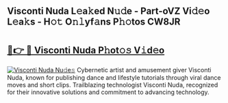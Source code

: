 ## Visconti Nuda L𝚎a𝚔ed N𝚞𝚍e - Part-oVZ Vi𝚍𝚎o L𝚎a𝚔s - H𝚘𝚝 O𝚗𝚕yf𝚊ns P𝚑𝚘tos CW8JR

# <h2><a href="http://kf6e7q.oniu.top/?m=Visconti+Nuda">🔗👉 🔴 Visconti Nuda P𝚑ot𝚘𝚜 V𝚒d𝚎o</a></h2>

[![Visconti Nuda Nu𝚍e𝚜](https://i.imgur.com/0qMVB7G.gif)](http://kf6e7q.oniu.top/?m=Visconti+Nuda)
Cybernetic artist and amusement giver Visconti Nuda, known for publishing dance and lifestyle tutorials through viral dance moves and short clips. Trailblazing technologist Visconti Nuda, recognized for their innovative solutions and commitment to advancing technology.  
